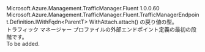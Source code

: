 <Type Name="IExternalTargetEndpointBlank&lt;ParentT&gt;" FullName="Microsoft.Azure.Management.TrafficManager.Fluent.TrafficManagerEndpoint.Definition.IExternalTargetEndpointBlank&lt;ParentT&gt;">
  <TypeSignature Language="C#" Value="public interface IExternalTargetEndpointBlank&lt;ParentT&gt; : Microsoft.Azure.Management.TrafficManager.Fluent.TrafficManagerEndpoint.Definition.IWithFqdn&lt;ParentT&gt;" />
  <TypeSignature Language="ILAsm" Value=".class public interface auto ansi abstract IExternalTargetEndpointBlank`1&lt;ParentT&gt; implements class Microsoft.Azure.Management.TrafficManager.Fluent.TrafficManagerEndpoint.Definition.IWithFqdn`1&lt;!ParentT&gt;" />
  <TypeSignature Language="DocId" Value="T:Microsoft.Azure.Management.TrafficManager.Fluent.TrafficManagerEndpoint.Definition.IExternalTargetEndpointBlank`1" />
  <TypeSignature Language="VB.NET" Value="Public Interface IExternalTargetEndpointBlank(Of ParentT)&#xA;Implements IWithFqdn(Of ParentT)" />
  <TypeSignature Language="F#" Value="type IExternalTargetEndpointBlank&lt;'ParentT&gt; = interface&#xA;    interface IWithFqdn&lt;'ParentT&gt;" />
  <AssemblyInfo>
    <AssemblyName>Microsoft.Azure.Management.TrafficManager.Fluent</AssemblyName>
    <AssemblyVersion>1.0.0.60</AssemblyVersion>
  </AssemblyInfo>
  <TypeParameters>
    <TypeParameter Name="ParentT" />
  </TypeParameters>
  <Interfaces>
    <Interface>
      <InterfaceName>Microsoft.Azure.Management.TrafficManager.Fluent.TrafficManagerEndpoint.Definition.IWithFqdn&lt;ParentT&gt;</InterfaceName>
    </Interface>
  </Interfaces>
  <Docs>
    <typeparam name="ParentT">WithAttach.attach() の戻り値の型。</typeparam>
    <summary>
            トラフィック マネージャー プロファイルの外部エンドポイント定義の最初の段階です。
            </summary>
    <remarks>To be added.</remarks>
  </Docs>
  <Members />
</Type>